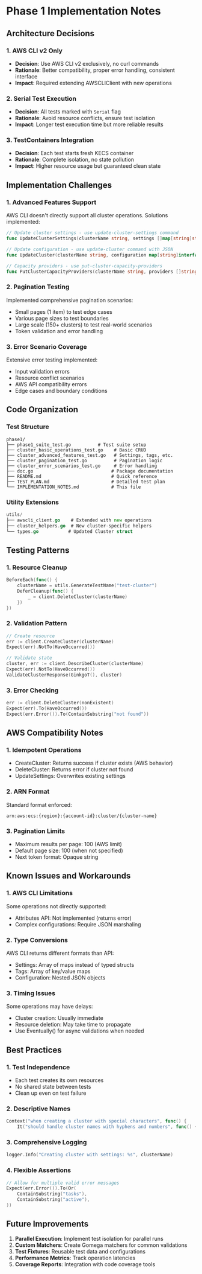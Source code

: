 # Phase 1 Implementation Notes

## Architecture Decisions

### 1. AWS CLI v2 Only
- **Decision**: Use AWS CLI v2 exclusively, no curl commands
- **Rationale**: Better compatibility, proper error handling, consistent interface
- **Impact**: Required extending AWSCLIClient with new operations

### 2. Serial Test Execution
- **Decision**: All tests marked with `Serial` flag
- **Rationale**: Avoid resource conflicts, ensure test isolation
- **Impact**: Longer test execution time but more reliable results

### 3. TestContainers Integration
- **Decision**: Each test starts fresh KECS container
- **Rationale**: Complete isolation, no state pollution
- **Impact**: Higher resource usage but guaranteed clean state

## Implementation Challenges

### 1. Advanced Features Support
AWS CLI doesn't directly support all cluster operations. Solutions implemented:

```go
// Update cluster settings - use update-cluster-settings command
func UpdateClusterSettings(clusterName string, settings []map[string]string) error

// Update configuration - use update-cluster command with JSON
func UpdateCluster(clusterName string, configuration map[string]interface{}) error

// Capacity providers - use put-cluster-capacity-providers
func PutClusterCapacityProviders(clusterName string, providers []string, strategy []map[string]interface{}) error
```

### 2. Pagination Testing
Implemented comprehensive pagination scenarios:
- Small pages (1 item) to test edge cases
- Various page sizes to test boundaries
- Large scale (150+ clusters) to test real-world scenarios
- Token validation and error handling

### 3. Error Scenario Coverage
Extensive error testing implemented:
- Input validation errors
- Resource conflict scenarios
- AWS API compatibility errors
- Edge cases and boundary conditions

## Code Organization

### Test Structure
```
phase1/
├── phase1_suite_test.go          # Test suite setup
├── cluster_basic_operations_test.go    # Basic CRUD
├── cluster_advanced_features_test.go   # Settings, tags, etc.
├── cluster_pagination_test.go          # Pagination logic
├── cluster_error_scenarios_test.go     # Error handling
├── doc.go                             # Package documentation
├── README.md                          # Quick reference
├── TEST_PLAN.md                       # Detailed test plan
└── IMPLEMENTATION_NOTES.md            # This file
```

### Utility Extensions
```go
utils/
├── awscli_client.go    # Extended with new operations
├── cluster_helpers.go  # New cluster-specific helpers
└── types.go           # Updated Cluster struct
```

## Testing Patterns

### 1. Resource Cleanup
```go
BeforeEach(func() {
    clusterName = utils.GenerateTestName("test-cluster")
    DeferCleanup(func() {
        _ = client.DeleteCluster(clusterName)
    })
})
```

### 2. Validation Pattern
```go
// Create resource
err := client.CreateCluster(clusterName)
Expect(err).NotTo(HaveOccurred())

// Validate state
cluster, err := client.DescribeCluster(clusterName)
Expect(err).NotTo(HaveOccurred())
ValidateClusterResponse(GinkgoT(), cluster)
```

### 3. Error Checking
```go
err := client.DeleteCluster(nonExistent)
Expect(err).To(HaveOccurred())
Expect(err.Error()).To(ContainSubstring("not found"))
```

## AWS Compatibility Notes

### 1. Idempotent Operations
- CreateCluster: Returns success if cluster exists (AWS behavior)
- DeleteCluster: Returns error if cluster not found
- UpdateSettings: Overwrites existing settings

### 2. ARN Format
Standard format enforced:
```
arn:aws:ecs:{region}:{account-id}:cluster/{cluster-name}
```

### 3. Pagination Limits
- Maximum results per page: 100 (AWS limit)
- Default page size: 100 (when not specified)
- Next token format: Opaque string

## Known Issues and Workarounds

### 1. AWS CLI Limitations
Some operations not directly supported:
- Attributes API: Not implemented (returns error)
- Complex configurations: Require JSON marshaling

### 2. Type Conversions
AWS CLI returns different formats than API:
- Settings: Array of maps instead of typed structs
- Tags: Array of key/value maps
- Configuration: Nested JSON objects

### 3. Timing Issues
Some operations may have delays:
- Cluster creation: Usually immediate
- Resource deletion: May take time to propagate
- Use Eventually() for async validations when needed

## Best Practices

### 1. Test Independence
- Each test creates its own resources
- No shared state between tests
- Clean up even on test failure

### 2. Descriptive Names
```go
Context("when creating a cluster with special characters", func() {
    It("should handle cluster names with hyphens and numbers", func() {
```

### 3. Comprehensive Logging
```go
logger.Info("Creating cluster with settings: %s", clusterName)
```

### 4. Flexible Assertions
```go
// Allow for multiple valid error messages
Expect(err.Error()).To(Or(
    ContainSubstring("tasks"),
    ContainSubstring("active"),
))
```

## Future Improvements

1. **Parallel Execution**: Implement test isolation for parallel runs
2. **Custom Matchers**: Create Gomega matchers for common validations
3. **Test Fixtures**: Reusable test data and configurations
4. **Performance Metrics**: Track operation latencies
5. **Coverage Reports**: Integration with code coverage tools